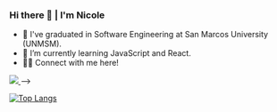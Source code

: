 
### Hi there 👋 | I'm Nicole
- 🔭 I've graduated in Software Engineering at San Marcos University (UNMSM).
- 🌱 I’m currently learning JavaScript and React.
- 👩‍💻 Connect with me here! 
<a href="https://www.linkedin.com/in/nicole-tumi">
  <img src="https://img.shields.io/badge/LinkedIn-0077B5?style=for-the-badge&logo=linkedin&logoColor=white"/>
</a> -->

[![Top Langs](https://github-readme-stats.vercel.app/api/top-langs/?username=nicole-tumi&layout=compact&theme=dracula)](https://github.com/anuraghazra/github-readme-stats)
<!--
- 🌱 I’m currently learning React.
[![Anurag's GitHub stats](https://github-readme-stats.vercel.app/api?username=nicole-tumi&show_icons=true&theme=dracula)](https://github.com/anuraghazra/github-readme-stats)
<a href="https://www.linkedin.com/in/nicole-tumi">
  <img src="https://img.shields.io/badge/LinkedIn-0077B5?style=for-the-badge&logo=linkedin&logoColor=white"/>
</a> -->
